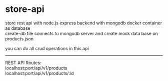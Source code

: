 # store-api

store rest api with node.js express backend with mongodb docker container as database<br>
create-db file connects to mongodb server and create mock data base on products.json<br>

you can do all crud operations in this api<br>

<hr>
REST API Routes:<br>
localhost:port/api/v1/products<br>
localhost:port/api/v1/products/:id<br>

